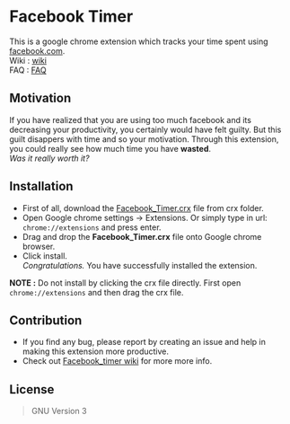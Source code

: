 # Facebook Timer

This is a google chrome extension which tracks your time spent using [facebook.com].  
Wiki : [wiki]  
FAQ  : [FAQ]

## Motivation

If you have realized that you are using too much facebook and its decreasing your productivity, you certainly would have felt guilty. But this guilt disappers with time and so your motivation. Through this extension, you could really see how much time you have **wasted**.  
*Was it really worth it?*

## Installation

 - First of all, download the [Facebook_Timer.crx] file from crx folder.
 - Open Google chrome settings -> Extensions. Or simply type in url: `chrome://extensions` and press enter.
 - Drag and drop the **Facebook_Timer.crx** file onto Google chrome browser.
 - Click install.  
  *Congratulations.* You have successfully installed the extension.  

 **NOTE :** Do not install by clicking the crx file directly. First open `chrome://extensions` and then drag the crx file.

## Contribution

 - If you find any bug, please report by creating an issue and help in making this extension more productive.
 - Check out [Facebook_timer wiki] for more more info.

## License

> GNU Version 3

[facebook.com]: <https://facebook.com>
[chrome://extensions]: <chrome://extensions>
[Facebook_timer wiki]: <https://github.com/kc596/Facebook_Timer/wiki>
[wiki]: <https://github.com/kc596/Facebook_Timer/wiki>
[FAQ]: <https://github.com/kc596/Facebook_Timer/wiki/FAQ>
[Facebook_Timer.crx]: <https://github.com/kc596/Facebook_Timer/raw/master/crx/v1.4/Facebook_Timer.crx>
